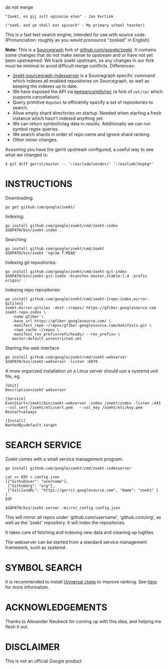 do not merge

    "Zoekt, en gij zult spinazie eten" - Jan Eertink

    ("seek, and ye shall eat spinach" - My primary school teacher)

This is a fast text search engine, intended for use with source
code. (Pronunciation: roughly as you would pronounce "zooked" in English)

**Note:** This is a [Sourcegraph](https://github.com/sourcegraph/zoekt) fork
of [github.com/google/zoekt](https://github.com/google/zoekt). It contains
some changes that do not make sense to upstream and or have not yet been
upstreamed. We track zoekt upstream, so any changes in our fork must be
minimal to avoid difficult merge conflicts. Differences:

- [zoekt-sourcegraph-indexserver](cmd/zoekt-sourcegraph-indexserver/main.go)
  is a Sourcegraph specific command which indexes all enabled repositories on
  Sourcegraph, as well as keeping the indexes up to date.
- We have exposed the API via
  [keegancsmith/rpc](https://github.com/keegancsmith/rpc) (a fork of `net/rpc`
  which supports cancellation).
- Query primitive `RepoSet` to efficiently specify a set of repositories to
  search.
- Allow empty shard directories on startup. Needed when starting a fresh
  instance which hasn't indexed anything yet.
- We can return symbol/ctag data in results. Additionally we can run symbol regex queries.
- We search shards in order of repo name and ignore shard ranking.
- Other minor changes.

Assuming you have the gerrit upstream configured, a useful way to see what we
changed is:

``` shellsession
$ git diff gerrit/master -- ':(exclude)vendor/' ':(exclude)Gopkg*'
```

INSTRUCTIONS
============

Downloading:

    go get github.com/google/zoekt/

Indexing:

    go install github.com/google/zoekt/cmd/zoekt-index
    $GOPATH/bin/zoekt-index .

Searching

    go install github.com/google/zoekt/cmd/zoekt
    $GOPATH/bin/zoekt 'ngram f:READ'

Indexing git repositories:

    go install github.com/google/zoekt/cmd/zoekt-git-index
    $GOPATH/bin/zoekt-git-index -branches master,stable-1.4 -prefix origin/ .

Indexing repo repositories:

    go install github.com/google/zoekt/cmd/zoekt-{repo-index,mirror-gitiles}
    zoekt-mirror-gitiles -dest ~/repos/ https://gfiber.googlesource.com
    zoekt-repo-index \
       -name gfiber \
       -base_url https://gfiber.googlesource.com/ \
       -manifest_repo ~/repos/gfiber.googlesource.com/manifests.git \
       -repo_cache ~/repos \
       -manifest_rev_prefix=refs/heads/ --rev_prefix= \
       master:default_unrestricted.xml

Starting the web interface

    go install github.com/google/zoekt/cmd/zoekt-webserver
    $GOPATH/bin/zoekt-webserver -listen :6070

A more organized installation on a Linux server should use a systemd unit file,
eg.

    [Unit]
    Description=zoekt webserver

    [Service]
    ExecStart=/zoekt/bin/zoekt-webserver -index /zoekt/index -listen :443  --ssl_cert /zoekt/etc/cert.pem   --ssl_key /zoekt/etc/key.pem
    Restart=always

    [Install]
    WantedBy=default.target


SEARCH SERVICE
==============

Zoekt comes with a small service management program:

    go install github.com/google/zoekt/cmd/zoekt-indexserver

    cat << EOF > config.json
    [{"GithubUser": "username"},
     {"GithubOrg": "org"},
     {"GitilesURL": "https://gerrit.googlesource.com", "Name": "zoekt" }
    ]
    EOF

    $GOPATH/bin/zoekt-server -mirror_config config.json

This will mirror all repos under 'github.com/username', 'github.com/org', as
well as the 'zoekt' repository. It will index the repositories.

It takes care of fetching and indexing new data and cleaning up logfiles.

The webserver can be started from a standard service management framework, such
as systemd.


SYMBOL SEARCH
=============

It is recommended to install [Universal
ctags](https://github.com/universal-ctags/ctags) to improve
ranking. See [here](doc/ctags.md) for more information.


ACKNOWLEDGEMENTS
================

Thanks to Alexander Neubeck for coming up with this idea, and helping me flesh
it out.


DISCLAIMER
==========

This is not an official Google product
